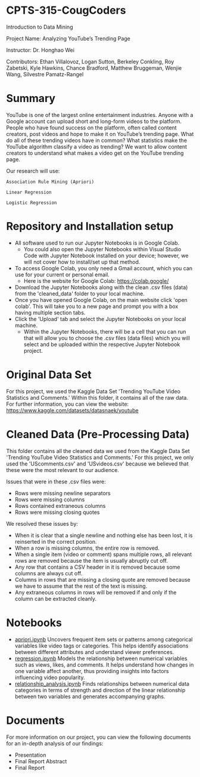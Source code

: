 # CPTS-315-CougCoders

Introduction to Data Mining

Project Name: Analyzing YouTube’s Trending Page

Instructor: Dr. Honghao Wei

Contributors: Ethan Villalovoz, Logan Sutton, Berkeley Conkling, Roy Zabetski, Kyle Hawkins, Chance Bradford, Matthew Bruggeman, Wenjie Wang, Silvestre Pamatz-Rangel

# Summary

YouTube is one of the largest online entertainment industries. Anyone with a Google account can upload short and long-form videos to the platform. People who have found success on the platform, often called content creators, post videos and hope to make it on YouTube’s trending page. What do all of these trending videos have in common? What statistics make the YouTube algorithm classify a video as trending? We want to allow content creators to understand what makes a video get on the YouTube trending page.

Our research will use:

    Association Rule Mining (Apriori)

    Linear Regression

    Logistic Regression


# Repository and Installation setup

- All software used to run our Jupyter Notebooks is in Google Colab.
    - You could also open the Jupyter Notebooks within Visual Studio Code with Jupyter Notebook installed on your device; however, we will not cover how to install/set up that method.
- To access Google Colab, you only need a Gmail account, which you can use for your current or personal email.
    - Here is the website for Google Colab: https://colab.google/
- Download the Jupyter Notebooks along with the clean .csv files (data) from the 'cleaned_data' folder to your local machine.
- Once you have opened Google Colab, on the main website click 'open colab'. This will take you to a new page and prompt you with a box having multiple section tabs.
- Click the 'Upload' tab and select the Jupyter Notebooks on your local machine.
    - Within the Jupyter Notebooks, there will be a cell that you can run that will allow you to choose the .csv files (data files) which you will select and be uploaded within the respective Jupyter Notebook project.

# Original Data Set

For this project, we used the Kaggle Data Set 'Trending YouTube Video Statistics and Comments.' Within this folder, it contains all of the raw data. For further information, you can view the website: https://www.kaggle.com/datasets/datasnaek/youtube

# Cleaned Data (Pre-Processing Data)

This folder contains all the cleaned data we used from the Kaggle Data Set 'Trending YouTube Video Statistics and Comments.' For this project, we only used the 'UScomments.csv' and 'USvideos.csv' because we believed that these were the most relevant to our audience.

Issues that were in these .csv files were:

- Rows were missing newline separators
- Rows were missing columns
- Rows contained extraneous columns
- Rows were missing closing quotes

We resolved these issues by:

- When it is clear that a single newline and nothing else has been lost, it is reinserted in the correct position.
- When a row is missing columns, the entire row is removed.
- When a single item (video or comment) spans multiple rows, all relevant rows are removed because the item is usually abruptly cut off.
- Any row that contains a CSV header in it is removed because some columns are always cut off.
- Columns in rows that are missing a closing quote are removed because we have to assume that the rest of the text is missing.
- Any extraneous columns in rows will be removed if and only if the column can be extracted cleanly.

# Notebooks

- [apriori.ipynb](notebook/apriori.ipynb)
    Uncovers frequent item sets or patterns among categorical variables like video tags or categories. This helps identify associations between different attributes and understand viewer preferences.
- [regression.ipynb](notebook/regression.ipynb)
    Models the relationship between numerical variables such as views, likes, and comments. It helps understand how changes in one variable affect another, thus providing insights into factors influencing video popularity.
- [relationship_analysis.ipynb](notebook/relationship_analysis.ipynb)
    Finds relationships between numerical data categories in terms of strength and direction of the linear relationship between two variables and generates accompanying graphs.

# Documents

For more information on our project, you can view the following documents for an in-depth analysis of our findings:

- Presentation
- Final Report Abstract
- Final Report

